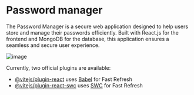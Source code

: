 
# Password manager

The Password Manager is a secure web application designed to help users store and manage their passwords efficiently. Built with React.js for the frontend and MongoDB for the database, this application ensures a seamless and secure user experience.

![image](https://github.com/user-attachments/assets/08de51a7-04d1-4268-8018-6e745adfdb23)



Currently, two official plugins are available:

- [@vitejs/plugin-react](https://github.com/vitejs/vite-plugin-react/blob/main/packages/plugin-react/README.md) uses [Babel](https://babeljs.io/) for Fast Refresh
- [@vitejs/plugin-react-swc](https://github.com/vitejs/vite-plugin-react-swc) uses [SWC](https://swc.rs/) for Fast Refresh
